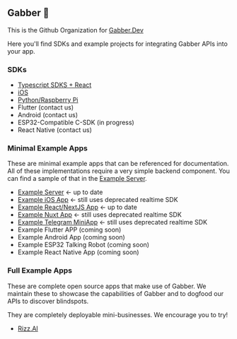 ## Gabber 👋

This is the Github Organization for [Gabber.Dev](https://gabber.dev)

Here you'll find SDKs and example projects for integrating Gabber APIs into your app.

### SDKs

- [Typescript SDKS + React](https://github.com/gabber-dev/sdks-ts)
- [iOS](https://github.com/gabber-dev/sdk-swift)
- [Python/Raspberry Pi](https://github.com/gabber-dev/sdk-python)
- Flutter (contact us)
- Android (contact us)
- ESP32-Compatible C-SDK (in progress)
- React Native (contact us)

### Minimal Example Apps
These are minimal example apps that can be referenced for documentation.
All of these implementations require a very simple backend component. You can find a sample of that in the [Example Server](https://github.com/gabber-dev/example-server).

- [Example Server](https://github.com/gabber-dev/example-server) <- up to date
- [Example iOS App](https://github.com/gabber-dev/example-iOS) <- still uses deprecated realtime SDK
- [Example React/NextJS App](https://github.com/gabber-dev/example-next-js) <- up to date
- [Example Nuxt App](https://github.com/gabber-dev/example-nuxt) <- still uses deprecated realtime SDK
- [Example Telegram MiniApp](https://github.com/gabber-dev/example-telegram-miniapp) <- still uses deprecated realtime SDK
- Example Flutter APP (coming soon)
- Example Android App (coming soon)
- Example ESP32 Talking Robot (coming soon)
- Example React Native App (coming soon)

### Full Example Apps
These are complete open source apps that make use of Gabber.
We maintain these to showcase the capabilities of Gabber and to dogfood our APIs
to discover blindspots.

They are completely deployable mini-businesses. We encourage you to try!

- [Rizz.AI](https://github.com/gabber-dev/example-app-rizz-ai)
